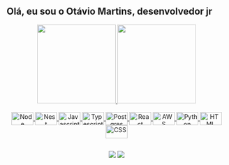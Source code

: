 ## Olá, eu sou o Otávio Martins, desenvolvedor jr
<div align="center">
  <a href="https://github.com/otaviomartinss">
  <img height="180em" src="https://github-readme-stats.vercel.app/api?username=otaviomartinss&show_icons=true&theme=dracula&include_all_commits=true&count_private=true"/>
  <img height="180em" src="https://github-readme-stats.vercel.app/api/top-langs/?username=otaviomartinss&layout=compact&langs_count=8&theme=jolly"/>
</div>

<div align="center"><br>
  <img align="center" alt="Node" height="30" width="50" src="https://cdn.jsdelivr.net/gh/devicons/devicon/icons/nodejs/nodejs-original.svg">
  <img align="center" alt="Nest" height="30" width="50" src="https://cdn.jsdelivr.net/gh/devicons/devicon/icons/nestjs/nestjs-plain.svg">
  <img align="center" alt="Javascript" height="30" width="50" src="https://cdn.jsdelivr.net/gh/devicons/devicon/icons/javascript/javascript-plain.svg">
  <img align="center" alt="Typescript" height="30" width="50" src="https://cdn.jsdelivr.net/gh/devicons/devicon/icons/typescript/typescript-plain.svg">
  <img align="center" alt="Postgres" height="30" width="50" src="https://cdn.jsdelivr.net/gh/devicons/devicon/icons/postgresql/postgresql-plain.svg">
  <img align="center" alt="React" height="30" width="50" src="https://cdn.jsdelivr.net/gh/devicons/devicon/icons/react/react-original.svg">
  <img align="center" alt="AWS" height="30" width="50" src="https://cdn.jsdelivr.net/gh/devicons/devicon/icons/amazonwebservices/amazonwebservices-original.svg">
  <img align="center" alt="Python" height="30" width="50" src="https://cdn.jsdelivr.net/gh/devicons/devicon/icons/python/python-original.svg">
  <img align="center" alt="HTML" height="30" width="50" src="https://cdn.jsdelivr.net/gh/devicons/devicon/icons/html5/html5-plain.svg">
  <img align="center" alt="CSS" height="30" width="50" src="https://cdn.jsdelivr.net/gh/devicons/devicon/icons/css3/css3-plain.svg">
</div>

##
<div align="center">
  <a href="mailto:otaviomartinsoliveira25@gmail.com"><img src="https://img.shields.io/badge/-Gmail-%23333?style=for-the-badge&logo=gmail&logoColor=white" target="_blank"></a>
  <a href="https://www.linkedin.com/in/otavio-martinss" target="_blank"><img src="https://img.shields.io/badge/-LinkedIn-%230077B5?style=for-the-badge&logo=linkedin&logoColor=white" target="_blank"></a> 
</div>
